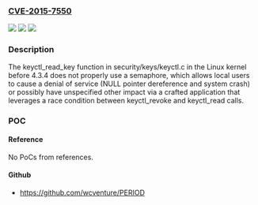 ### [CVE-2015-7550](https://cve.mitre.org/cgi-bin/cvename.cgi?name=CVE-2015-7550)
![](https://img.shields.io/static/v1?label=Product&message=n%2Fa&color=blue)
![](https://img.shields.io/static/v1?label=Version&message=%3D%20n%2Fa%20&color=brighgreen)
![](https://img.shields.io/static/v1?label=Vulnerability&message=n%2Fa&color=brighgreen)

### Description

The keyctl_read_key function in security/keys/keyctl.c in the Linux kernel before 4.3.4 does not properly use a semaphore, which allows local users to cause a denial of service (NULL pointer dereference and system crash) or possibly have unspecified other impact via a crafted application that leverages a race condition between keyctl_revoke and keyctl_read calls.

### POC

#### Reference
No PoCs from references.

#### Github
- https://github.com/wcventure/PERIOD

